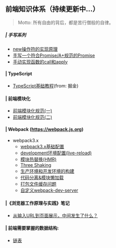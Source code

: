 ## 前端知识体系（持续更新中...）
> Motto: 所有自由的背后，都是苦行僧般的自律。

##### | 手写系列
  - [new操作符的实现原理](https://github.com/Jehan-Gao/Blog/issues/23)
  - [手写一个符合Promise/A+规范的Promise](https://github.com/Jehan-Gao/Blog/issues/8)
  - [手动实现函数的call和apply](https://github.com/Jehan-Gao/Blog/issues/21)


#### | TypeScript
- [TypeScript基础教程](https://juejin.im/post/5edd8ad8f265da76fc45362c)(from: 掘金)

#### | 前端模块化
- [前端模块化规范(一)](https://github.com/Jehan-Gao/Blog/issues/19)
- [前端模块化规范(二)](https://github.com/Jehan-Gao/Blog/issues/20)

#### | Webpack (https://webpack.js.org)
- webpack3.x
  - [webpack3.x基础配置](https://github.com/Jehan-Gao/Blog/issues/7)
  - [development环境配置(live-reload)](https://github.com/Jehan-Gao/Blog/issues/9)
  - [模块热替换(HMR)](https://github.com/Jehan-Gao/Blog/issues/10)
  - [Three Shaking](https://github.com/Jehan-Gao/Blog/issues/11)
  - [生产环境和开发环境的构建](https://github.com/Jehan-Gao/Blog/issues/12)
  - [代码分离&模块懒加载](https://github.com/Jehan-Gao/Blog/issues/13)
  - [打包文件缓存问题](https://github.com/Jehan-Gao/Blog/issues/14)
  - [自定义webpack-dev-server](https://github.com/Jehan-Gao/Blog/issues/15)


#### |《浏览器工作原理与实践》笔记
  - [从输入URL到页面展示，中间发生了什么？](https://github.com/Jehan-Gao/Blog/issues/22)


#### | 前端需要掌握的数据结构:
  - [链表](https://github.com/Jehan-Gao/Blog/issues/16)
  